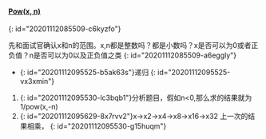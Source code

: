 #### [Pow(x, n)](https://leetcode-cn.com/problems/powx-n/)
{: id="20201112085509-c6kyzfo"}

先和面试官确认x和n的范围。x,n都是整数吗？都是小数吗？x是否可以为0或者正负值？n是否可以为0以及正负值之类
{: id="20201112085509-a6eggly"}

* {: id="20201112095525-b5ak63s"}递归
{: id="20201112095525-vx3xmin"}

1. {: id="20201112095530-lc3bqb1"}分析题目，假如n<0,那么求的结果就为1/pow(x,-n)
2. {: id="20201112095629-8x7rvv2"}x->x2->x4->x8->x16->x32 上一次的结果相乘，
{: id="20201112095530-g15huqm"}
